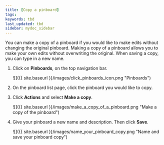 ```yaml
---
title: [Copy a pinboard]
tags:
keywords: tbd
last_updated: tbd
sidebar: mydoc_sidebar
---
```

You can make a copy of a pinboard if you would like to make edits without changing the original pinboard. Making a copy of a pinboard allows you to make your own edits without overwriting the original. When saving a copy, you can type in a new name.

1. Click on **Pinboards**, on the top navigation bar.

     ![]({{ site.baseurl }}/images/click_pinboards_icon.png "Pinboards")

2. On the pinboard list page, click the pinboard you would like to copy.
3. Click **Actions** and select **Make a copy**.

     ![]({{ site.baseurl }}/images/make_a_copy_of_a_pinboard.png "Make a copy of the pinboard")

4. Give your pinboard a new name and description. Then click **Save**.

     ![]({{ site.baseurl }}/images/name_your_pinboard_copy.png "Name and save your pinboard copy")
